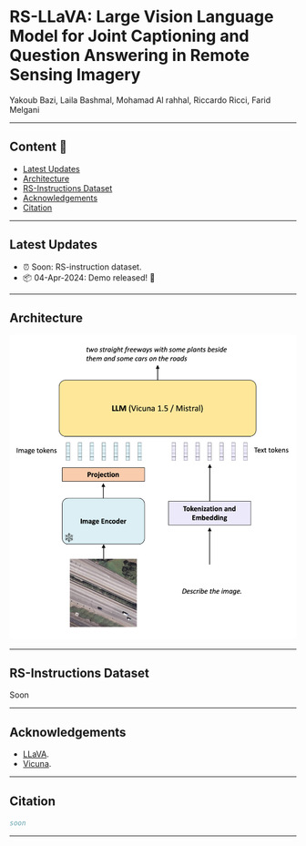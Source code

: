 # RS-LLaVA: Large Vision Language Model for Joint Captioning and Question Answering in Remote Sensing Imagery

Yakoub Bazi, Laila Bashmal, Mohamad Al rahhal, Riccardo Ricci, Farid Melgani

---

## Content 📒
- [Latest Updates](#latest-updates)
- [Architecture](#architecture)
- [RS-Instructions Dataset](#rs-instructions-dataset)
- [Acknowledgements](#acknowledgements)
- [Citation](#citation)

---

## Latest Updates  
- ⏰ Soon: RS-instruction dataset.
- 📦 04-Apr-2024: Demo released! 🚀
  
---

## Architecture
<p align="center">
  <img src="images/architecture.png" alt="RS-LLaVA Architectural Overview">
</p>

---

## RS-Instructions Dataset

Soon

---

## Acknowledgements
+ [LLaVA](https://github.com/haotian-liu/LLaVA).
+ [Vicuna](https://github.com/lm-sys/FastChat).

---

## Citation

```bibtex
soon

```
---
